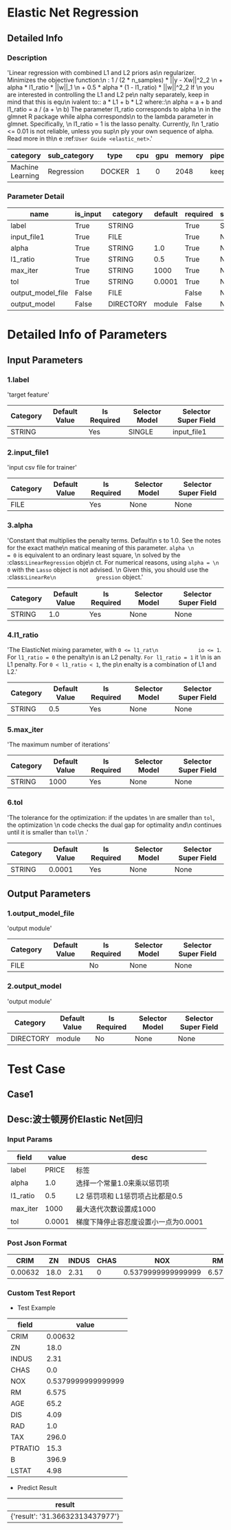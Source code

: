 # Elastic Net Regression
## Detailed Info
### Description
'Linear regression with combined L1 and L2 priors as\n              regularizer.    Minimizes the objective function:\n             :            1 / (2 * n_samples) * ||y - Xw||^2_2 \n                        + alpha * l1_ratio * ||w||_1           \n              + 0.5 * alpha * (1 - l1_ratio) * ||w||^2_2    If \n             you are interested in controlling the L1 and L2 pe\n             nalty    separately, keep in mind that this is equ\n             ivalent to::            a * L1 + b * L2    where::\n                         alpha = a + b and l1_ratio = a / (a + \n             b)    The parameter l1_ratio corresponds to alpha \n             in the glmnet R package while    alpha corresponds\n              to the lambda parameter in glmnet. Specifically, \n             l1_ratio    = 1 is the lasso penalty. Currently, l\n             1_ratio <= 0.01 is not reliable,    unless you sup\n             ply your own sequence of alpha.    Read more in th\n             e :ref:`User Guide <elastic_net>`.'


| category | sub_category | type | cpu | gpu | memory | pipe_status |
| --- | --- | --- | --- | --- | --- | --- |
| Machine Learning | Regression | DOCKER | 1 | 0 | 2048 | keep |


### Parameter Detail

| name | is_input | category | default | required | selector_model |
| --- | --- | --- | --- | --- | --- |
| label | True | STRING |  | True | SINGLE |
| input_file1 | True | FILE |  | True | None |
| alpha | True | STRING | 1.0 | True | None |
| l1_ratio | True | STRING | 0.5 | True | None |
| max_iter | True | STRING | 1000 | True | None |
| tol | True | STRING | 0.0001 | True | None |
| output_model_file | False | FILE |  | False | None |
| output_model | False | DIRECTORY | module | False | None |


# Detailed Info of Parameters
## Input Parameters
### 1.label
'target feature'


| Category | Default Value | Is Required | Selector Model | Selector Super Field |
| --- | --- | --- | --- | --- |
| STRING |  | Yes | SINGLE | input_file1 |


### 2.input_file1
'input csv file for trainer'


| Category | Default Value | Is Required | Selector Model | Selector Super Field |
| --- | --- | --- | --- | --- |
| FILE |  | Yes | None | None |


### 3.alpha
'Constant that multiplies the penalty terms. Default\n             s to 1.0.        See the notes for the exact mathe\n             matical meaning of this        parameter. ``alpha \n             = 0`` is equivalent to an ordinary least square,  \n                   solved by the :class:`LinearRegression` obje\n             ct. For numerical        reasons, using ``alpha = \n             0`` with the ``Lasso`` object is not advised.     \n                Given this, you should use the :class:`LinearRe\n             gression` object.'


| Category | Default Value | Is Required | Selector Model | Selector Super Field |
| --- | --- | --- | --- | --- |
| STRING | 1.0 | Yes | None | None |


### 4.l1_ratio
'The ElasticNet mixing parameter, with ``0 <= l1_rat\n             io <= 1``. For        ``l1_ratio = 0`` the penalty\n              is an L2 penalty. ``For l1_ratio = 1`` it        \n             is an L1 penalty.  For ``0 < l1_ratio < 1``, the p\n             enalty is a        combination of L1 and L2.'


| Category | Default Value | Is Required | Selector Model | Selector Super Field |
| --- | --- | --- | --- | --- |
| STRING | 0.5 | Yes | None | None |


### 5.max_iter
'The maximum number of iterations'


| Category | Default Value | Is Required | Selector Model | Selector Super Field |
| --- | --- | --- | --- | --- |
| STRING | 1000 | Yes | None | None |


### 6.tol
'The tolerance for the optimization: if the updates \n             are        smaller than ``tol``, the optimization \n             code checks the        dual gap for optimality and\n              continues until it is smaller        than ``tol``\n             .'


| Category | Default Value | Is Required | Selector Model | Selector Super Field |
| --- | --- | --- | --- | --- |
| STRING | 0.0001 | Yes | None | None |


## Output Parameters
### 1.output_model_file
'output module'


| Category | Default Value | Is Required | Selector Model | Selector Super Field |
| --- | --- | --- | --- | --- |
| FILE |  | No | None | None |


### 2.output_model
'output module'


| Category | Default Value | Is Required | Selector Model | Selector Super Field |
| --- | --- | --- | --- | --- |
| DIRECTORY | module | No | None | None |



# Test Case
## Case1
## Desc:波士顿房价Elastic Net回归
### Input Params

| field | value | desc |
| --- | --- | --- |
| label | PRICE | 标签 |
| alpha | 1.0 | 选择一个常量1.0来乘以惩罚项 |
| l1_ratio | 0.5 | L2 惩罚项和 L1惩罚项占比都是0.5 |
| max_iter | 1000 | 最大迭代次数设置成1000 |
| tol | 0.0001 | 梯度下降停止容忍度设置小一点为0.0001 |


### Post Json Format

| CRIM | ZN | INDUS | CHAS | NOX | RM | AGE | DIS | RAD | TAX | PTRATIO | B | LSTAT |
| --- | --- | --- | --- | --- | --- | --- | --- | --- | --- | --- | --- | --- |
| 0.00632 | 18.0 | 2.31 | 0 | 0.5379999999999999 | 6.575 | 65.2 | 4.09 | 1 | 296 | 15.3 | 396.9 | 4.98 |


### Custom Test Report
+ Test Example


| field | value |
| --- | --- |
| CRIM | 0.00632 |
| ZN | 18.0 |
| INDUS | 2.31 |
| CHAS | 0.0 |
| NOX | 0.5379999999999999 |
| RM | 6.575 |
| AGE | 65.2 |
| DIS | 4.09 |
| RAD | 1.0 |
| TAX | 296.0 |
| PTRATIO | 15.3 |
| B | 396.9 |
| LSTAT | 4.98 |


+ Predict Result


| result |
| --- |
| {'result': '31.36632313437977'} |


